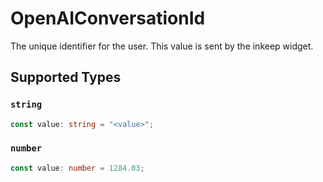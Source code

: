 # OpenAIConversationId

The unique identifier for the user. This value is sent by the inkeep widget.


## Supported Types

### `string`

```typescript
const value: string = "<value>";
```

### `number`

```typescript
const value: number = 1284.03;
```

